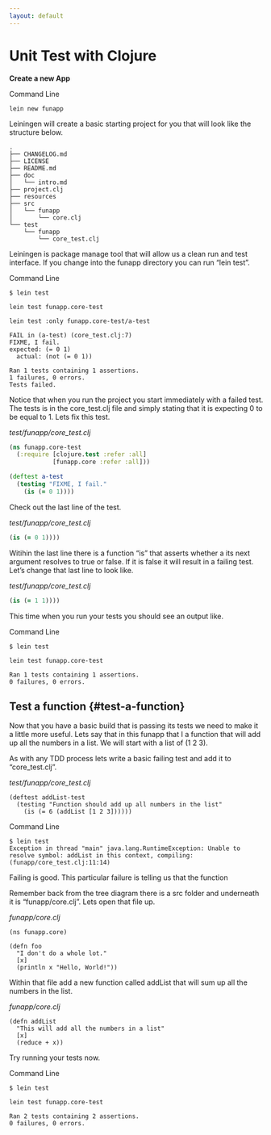 ```yaml
---
layout: default
---
```

# Unit Test with Clojure

**Create a new App**

Command Line

```
lein new funapp
```

Leiningen will create a basic starting project for you that will look like the structure below.

```
.
├── CHANGELOG.md
├── LICENSE
├── README.md
├── doc
│   └── intro.md
├── project.clj
├── resources
├── src
│   └── funapp
│       └── core.clj
└── test
    └── funapp
        └── core_test.clj
```

Leiningen is package manage tool that will allow us a clean run and test interface. If you change into the funapp directory you can run “lein test”.

Command Line

```
$ lein test

lein test funapp.core-test

lein test :only funapp.core-test/a-test

FAIL in (a-test) (core_test.clj:7)
FIXME, I fail.
expected: (= 0 1)
  actual: (not (= 0 1))

Ran 1 tests containing 1 assertions.
1 failures, 0 errors.
Tests failed.
```

Notice that when you run the project you start immediately with a failed test. The tests is in the core\_test.clj file and simply stating that it is expecting 0 to be equal to 1. Lets fix this test.

_test/funapp/core\_test.clj_

```clojure
(ns funapp.core-test
  (:require [clojure.test :refer :all]
            [funapp.core :refer :all]))

(deftest a-test
  (testing "FIXME, I fail."
    (is (= 0 1))))
```

Check out the last line of the test.

_test/funapp/core\_test.clj_

```clojure
(is (= 0 1))))
```

Witihin the last line there is a function “is” that asserts whether a its next argument resolves to true or false. If it is false it will result in a failing test. Let’s change that last line to look like.

_test/funapp/core\_test.clj_

```clojure
(is (= 1 1))))
```

This time when you run your tests you should see an output like.

Command Line

```
$ lein test

lein test funapp.core-test

Ran 1 tests containing 1 assertions.
0 failures, 0 errors.
```

## Test a function {#test-a-function}

Now that you have a basic build that is passing its tests we need to make it a little more useful. Lets say that in this funapp that I a function that will add up all the numbers in a list. We will start with a list of \(1 2 3\).

As with any TDD process lets write a basic failing test and add it to “core\_test.clj”.

_test/funapp/core\_test.clj_

```
(deftest addList-test
  (testing "Function should add up all numbers in the list"
    (is (= 6 (addList [1 2 3])))))
```

Command Line

```
$ lein test
Exception in thread "main" java.lang.RuntimeException: Unable to resolve symbol: addList in this context, compiling:(funapp/core_test.clj:11:14)
```

Failing is good. This particular failure is telling us that the function

Remember back from the tree diagram there is a src folder and underneath it is “funapp/core.clj”. Lets open that file up.

_funapp/core.clj_

```
(ns funapp.core)

(defn foo
  "I don't do a whole lot."
  [x]
  (println x "Hello, World!"))
```

Within that file add a new function called addList that will sum up all the numbers in the list.

_funapp/core.clj_

```
(defn addList
  "This will add all the numbers in a list"
  [x]
  (reduce + x))
```

Try running your tests now.

Command Line

```
$ lein test

lein test funapp.core-test

Ran 2 tests containing 2 assertions.
0 failures, 0 errors.
```



